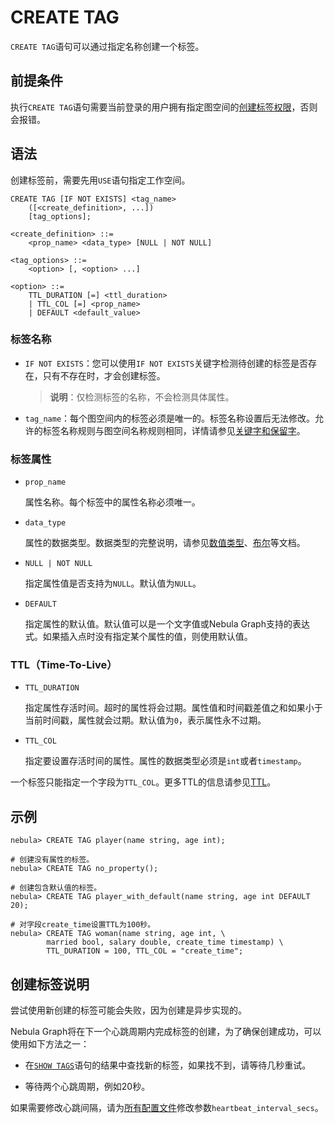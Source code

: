 # CREATE TAG

`CREATE TAG`语句可以通过指定名称创建一个标签。

## 前提条件

执行`CREATE TAG`语句需要当前登录的用户拥有指定图空间的[创建标签权限](../../7.data-security/1.authentication/3.role-list.md)，否则会报错。

## 语法

创建标签前，需要先用`USE`语句指定工作空间。

```ngql
CREATE TAG [IF NOT EXISTS] <tag_name>
    ([<create_definition>, ...])
    [tag_options];

<create_definition> ::=
    <prop_name> <data_type> [NULL | NOT NULL]

<tag_options> ::=
    <option> [, <option> ...]

<option> ::=
    TTL_DURATION [=] <ttl_duration>
    | TTL_COL [=] <prop_name>
    | DEFAULT <default_value>
```

### 标签名称

- `IF NOT EXISTS`：您可以使用`IF NOT EXISTS`关键字检测待创建的标签是否存在，只有不存在时，才会创建标签。

    >**说明**：仅检测标签的名称，不会检测具体属性。

- `tag_name`：每个图空间内的标签必须是唯一的。标签名称设置后无法修改。允许的标签名称规则与图空间名称规则相同，详情请参见[关键字和保留字](../20.appendix.md/keywords-and-reserved-words.md)。

### 标签属性

- `prop_name`

    属性名称。每个标签中的属性名称必须唯一。

- `data_type`

    属性的数据类型。数据类型的完整说明，请参见[数值类型](../3.data-types/1.numeric.md)、[布尔](../3.data-types/2.boolean.md)等文档。

- `NULL | NOT NULL`

    指定属性值是否支持为`NULL`。默认值为`NULL`。

- `DEFAULT`

    指定属性的默认值。默认值可以是一个文字值或Nebula Graph支持的表达式。如果插入点时没有指定某个属性的值，则使用默认值。

### TTL（Time-To-Live）

- `TTL_DURATION`

    指定属性存活时间。超时的属性将会过期。属性值和时间戳差值之和如果小于当前时间戳，属性就会过期。默认值为`0`，表示属性永不过期。

- `TTL_COL`

    指定要设置存活时间的属性。属性的数据类型必须是`int`或者`timestamp`。

一个标签只能指定一个字段为`TTL_COL`。更多TTL的信息请参见[TTL](../8.clauses-and-options/ttl-options.md)。

## 示例

```ngql
nebula> CREATE TAG player(name string, age int);

# 创建没有属性的标签。
nebula> CREATE TAG no_property(); 

# 创建包含默认值的标签。
nebula> CREATE TAG player_with_default(name string, age int DEFAULT 20);

# 对字段create_time设置TTL为100秒。
nebula> CREATE TAG woman(name string, age int, \
        married bool, salary double, create_time timestamp) \
        TTL_DURATION = 100, TTL_COL = "create_time";
```

## 创建标签说明

尝试使用新创建的标签可能会失败，因为创建是异步实现的。

Nebula Graph将在下一个心跳周期内完成标签的创建，为了确保创建成功，可以使用如下方法之一：

- 在[`SHOW TAGS`](4.show-tags.md)语句的结果中查找新的标签，如果找不到，请等待几秒重试。

- 等待两个心跳周期，例如20秒。

如果需要修改心跳间隔，请为[所有配置文件](../../5.configurations-and-logs/1.configurations/1.configurations.md)修改参数`heartbeat_interval_secs`。